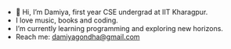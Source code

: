 - 👋 Hi, I’m Damiya, first year CSE undergrad at IIT Kharagpur.
- I love music, books and coding. 
- I’m currently learning programming and exploring new horizons.
- Reach me: damiyagondha@gmail.com

<!---
Dami-18/Dami-18 is a ✨ special ✨ repository because its `README.md` (this file) appears on your GitHub profile.
You can click the Preview link to take a look at your changes.
--->
